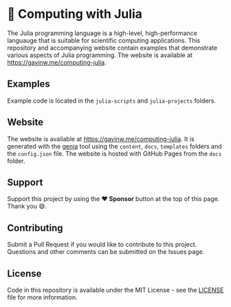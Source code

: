 # 🧮 Computing with Julia

The Julia programming language is a high-level, high-performance languauge that is suitable for scientific computing applications. This repository and accompanying website contain examples that demonstrate various aspects of Julia programming. The website is available at https://gavinw.me/computing-julia.

## Examples

Example code is located in the `julia-scripts` and `julia-projects` folders.

## Website

 The website is available at https://gavinw.me/computing-julia. It is generated with the [genja](https://github.com/wigging/genja) tool using the `content`, `docs`, `templates` folders and the `config.json` file. The website is hosted with GitHub Pages from the `docs` folder.

## Support

Support this project by using the **:heart: Sponsor** button at the top of this page. Thank you :smile:.

## Contributing

Submit a Pull Request if you would like to contribute to this project. Questions and other comments can be submitted on the Issues page.

## License

Code in this repository is available under the MIT License - see the [LICENSE](LICENSE.md) file for more information.
